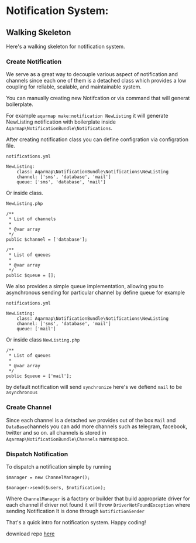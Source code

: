 # Notification System:

## Walking Skeleton

Here's a walking skeleton for notification system.

### Create Notification

We serve as a great way to decouple various aspect of notification and channels since each one of them is a detached class which provides a low coupling for reliable, scalable, and maintainable system.

You can manually creating new Notifcation or via command that will generat boilerplate.

For example `aqarmap make:notification NewListing` it will generate NewListing notification with boilerplate inside `Aqarmap\NotificationBundle\Notifications`.

After creating notification class you can define configration via configration file.

`notifications.yml`

    NewListing:
        class: Aqarmap\NotificationBundle\Notifications\NewListing
        channel: ['sms', 'database', 'mail']
        queue: ['sms', 'database', 'mail']

Or inside class.

`NewListing.php`

    /**
     * List of channels
     *
     * @var array
     */
    public $channel = ['database'];

    /**
     * List of queues
     *
     * @var array
     */
    public $queue = [];


We also provides a simple queue implementation, allowing you to asynchronous sending for particular channel by define queue for example

`notifications.yml`

    NewListing:
        class: Aqarmap\NotificationBundle\Notifications\NewListing
        channel: ['sms', 'database', 'mail']
        queue: ['mail']

Or inside class `NewListing.php`

    /**
     * List of queues
     *
     * @var array
     */
    public $queue = ['mail'];

by default notification will send `synchronize` here's we defiend `mail` to be `asynchronous`

### Create Channel

Since each channel is a detached we provides out of the box `Mail` and `DataBase`channels you can add more channels such as telegram, facebook, twitter and so on.
all channels is stored in `Aqarmap\NotificationBundle\Channels` namespace.

### Dispatch Notification

To dispatch a notification simple by running

    $manager = new ChannelManager();

    $manager->send($users, $notification);

Where `ChannelManager` is a factory or builder that build appropriate driver for each channel if driver not found it will throw `DriverNotFoundException` where sending Notification It is done through `NotifictionSender`

That's a quick intro for notification system. Happy coding!

download repo [here](https://github.com/OmarMakled/notification)

